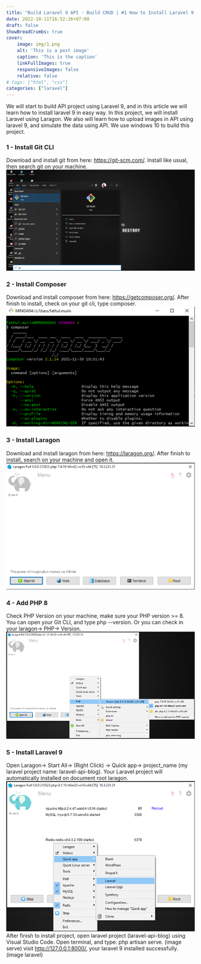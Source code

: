 ```yaml
---
title: "Build Laravel 9 API - Build CRUD | #1 How to Install Laravel 9 in Windows"
date: 2022-10-11T16:52:26+07:00
draft: false
ShowBreadCrumbs: true
cover:
    image: img/1.png
    alt: 'This is a post image'
    caption: 'This is the caption'
    linkFullImages: true
    responsiveImages: false
    relative: false
# tags: ["html", "css"]
categories: ["laravel"]
---
```

We will start to build API project using Laravel 9, and in this article we will learn how to install laravel 9 in easy way. In this project, we will install Laravel using Laragon. We also will learn how to upload images in API using laravel 9, and simulate the data using API. We use windows 10 to build this project. 
### 1 - Install Git CLI
Download and install git from here: https://git-scm.com/. Install like usual, then search git on your machine. 
![git](https://raw.githubusercontent.com/fmuiin14/fmuiin14.github.io/d3fd5981d9247a017e111966c18037a1ccbd8c06/content/posts/images/1.git.png)
### 2 - Install Composer
Download and install composer from here: https://getcomposer.org/. After finish to install, check on your git cli, type composer.
![composer](https://raw.githubusercontent.com/fmuiin14/fmuiin14.github.io/d3fd5981d9247a017e111966c18037a1ccbd8c06/content/posts/images/2.%20composer.png)
### 3 - Install Laragon
Download and install laragon from here: https://laragon.org/. After finish to install, search on your machine and open it.
![laragon](https://raw.githubusercontent.com/fmuiin14/fmuiin14.github.io/d3fd5981d9247a017e111966c18037a1ccbd8c06/content/posts/images/3.%20laragon.png)
### 4 - Add PHP 8
Check PHP Version on your machine, make sure your PHP version >= 8. You can open your Git CLI, and type php --version. Or you can check in your laragon-> PHP-> Version.
![laragon](https://raw.githubusercontent.com/fmuiin14/fmuiin14.github.io/d3fd5981d9247a017e111966c18037a1ccbd8c06/content/posts/images/4.%20check%20php.png)
### 5 - Install Laravel 9
Open Laragon-> Start All-> (Right Click) ->  Quick app-> project_name (my laravel project name: laravel-api-blog).
Your Laravel project will automatically installed on document root laragon.
![laravel9](https://raw.githubusercontent.com/fmuiin14/fmuiin14.github.io/d3fd5981d9247a017e111966c18037a1ccbd8c06/content/posts/images/5.%20install%20laravel.png)
After finish to install project, open laravel project (laravel-api-blog) using Visual Studio Code. Open terminal, and type: php artisan serve.
(image serve)
visit http://127.0.0.1:8000/, your laravel 9 installed successfully.
(image laravel)